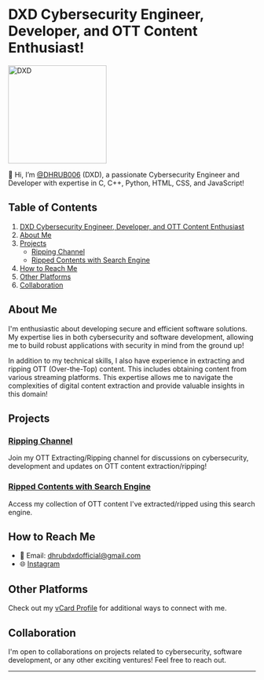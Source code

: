 # DXD Cybersecurity Engineer, Developer, and OTT Content Enthusiast!

<img src="https://iili.io/Jrem6kN.png" alt="DXD" width="200"/>

👋 Hi, I’m [@DHRUB006](https://github.com/DHRUB006) (DXD), a passionate Cybersecurity Engineer and Developer with expertise in C, C++, Python, HTML, CSS, and JavaScript!

## Table of Contents
1. [DXD Cybersecurity Engineer, Developer, and OTT Content Enthusiast](#dxd-cybersecurity-engineer-developer-and-ott-content-enthusiast)
2. [About Me](#about-me)
3. [Projects](#projects)
    - [Ripping Channel](#ripping-channel)
    - [Ripped Contents with Search Engine](#ripped-contents-with-search-engine)
4. [How to Reach Me](#how-to-reach-me)
5. [Other Platforms](#other-platforms)
6. [Collaboration](#collaboration)

## About Me

I'm enthusiastic about developing secure and efficient software solutions. My expertise lies in both cybersecurity and software development, allowing me to build robust applications with security in mind from the ground up!

In addition to my technical skills, I also have experience in extracting and ripping OTT (Over-the-Top) content. This includes obtaining content from various streaming platforms. This expertise allows me to navigate the complexities of digital content extraction and provide valuable insights in this domain!

## Projects

### [Ripping Channel](https://tx.me/DHRUBDXD)
Join my OTT Extracting/Ripping channel for discussions on cybersecurity, development and updates on OTT content extraction/ripping!

### [Ripped Contents with Search Engine](https://drive.dhrubdxd.com)
Access my collection of OTT content I've extracted/ripped using this search engine.

## How to Reach Me

- 📧 Email: dhrubdxdofficial@gmail.com
- 🌐 [Instagram](https://www.instagram.com/dhrubajyoti.official/)

## Other Platforms

Check out my [vCard Profile](https://dhrubdxd.com) for additional ways to connect with me.

## Collaboration

I'm open to collaborations on projects related to cybersecurity, software development, or any other exciting ventures! Feel free to reach out.

---


